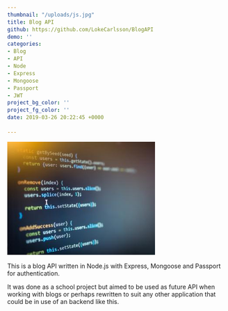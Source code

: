 ```yaml
---
thumbnail: "/uploads/js.jpg"
title: Blog API
github: https://github.com/LokeCarlsson/BlogAPI
demo: ''
categories:
- Blog
- API
- Node
- Express
- Mongoose
- Passport
- JWT
project_bg_color: ''
project_fg_color: ''
date: 2019-03-26 20:22:45 +0000

---
```

![](/uploads/js.jpg)

This is a blog API written in Node.js with Express, Mongoose and Passport for authentication.

It was done as a school project but aimed to be used as future API when working with blogs or perhaps rewritten to suit any other application that could be in use of an backend like this.